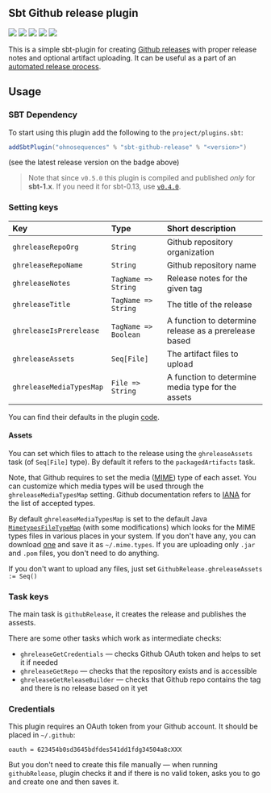 ## Sbt Github release plugin

[![](https://travis-ci.org/ohnosequences/sbt-github-release.svg?branch=master)](https://travis-ci.org/ohnosequences/sbt-github-release)
[![](https://img.shields.io/codacy/811d530bf7d548ed8bcbb506f7490bef.svg)](https://www.codacy.com/app/ohnosequences/sbt-github-release)
[![](http://img.shields.io/github/release/ohnosequences/sbt-github-release/all.svg)](https://github.com/ohnosequences/sbt-github-release/releases/latest)
[![](https://img.shields.io/badge/license-AGPLv3-blue.svg)](https://tldrlegal.com/license/gnu-affero-general-public-license-v3-%28agpl-3.0%29)
[![](https://img.shields.io/badge/contact-gitter_chat-dd1054.svg)](https://gitter.im/ohnosequences/sbt-github-release)

This is a simple sbt-plugin for creating [Github releases](https://github.com/blog/1547-release-your-software) with proper release notes and optional artifact uploading. It can be useful as a part of an [automated release process](https://github.com/ohnosequences/nice-sbt-settings).


## Usage

### SBT Dependency

To start using this plugin add the following to the `project/plugins.sbt`:

```scala
addSbtPlugin("ohnosequences" % "sbt-github-release" % "<version>")
```

(see the latest release version on the badge above)

> Note that since `v0.5.0` this plugin is compiled and published _only_ for **sbt-1.x**. If you need it for sbt-0.13, use [`v0.4.0`](https://github.com/ohnosequences/sbt-github-release/tree/v0.4.0).


### Setting keys

| Key                      | Type                 | Short description                                     |
|:-------------------------|:---------------------|:------------------------------------------------------|
| `ghreleaseRepoOrg`       | `String`             | Github repository organization                        |
| `ghreleaseRepoName`      | `String`             | Github repository name                                |
| `ghreleaseNotes`         | `TagName => String`  | Release notes for the given tag                       |
| `ghreleaseTitle`         | `TagName => String`  | The title of the release                              |
| `ghreleaseIsPrerelease`  | `TagName => Boolean` | A function to determine release as a prerelease based |
| `ghreleaseAssets`        | `Seq[File]`          | The artifact files to upload                          |
| `ghreleaseMediaTypesMap` | `File => String`     | A function to determine media type for the assets     |


You can find their defaults in the plugin [code](src/main/scala/SbtGithubReleasePlugin.scala).


#### Assets

You can set which files to attach to the release using the `ghreleaseAssets` task (of `Seq[File]` type). By default it refers to the `packagedArtifacts` task.

Note, that Github requires to set the media ([MIME](https://en.wikipedia.org/wiki/Media_type)) type of each asset. You can customize which media types will be used through the `ghreleaseMediaTypesMap` setting. Github documentation refers to [IANA](https://www.iana.org/assignments/media-types/media-types.xhtml) for the list of accepted types.

By default `ghreleaseMediaTypesMap` is set to the default Java [`MimetypesFileTypeMap`](https://docs.oracle.com/javase/8/docs/api/javax/activation/MimetypesFileTypeMap.html) (with some modifications) which looks for the MIME types files in various places in your system. If you don't have any, you can download [one](http://svn.apache.org/viewvc/httpd/httpd/trunk/docs/conf/mime.types?view=co) and save it as `~/.mime.types`. If you are uploading only `.jar` and `.pom` files, you don't need to do anything.

If you don't want to upload any files, just set `GithubRelease.ghreleaseAssets := Seq()`


### Task keys

The main task is `githubRelease`, it creates the release and publishes the assests.

There are some other tasks which work as intermediate checks:

* `ghreleaseGetCredentials` — checks Github OAuth token and helps to set it if needed
* `ghreleaseGetRepo` — checks that the repository exists and is accessible
* `ghreleaseGetReleaseBuilder` — checks that Github repo contains the tag and there is no release based on it yet


### Credentials

This plugin requires an OAuth token from your Github account. It should be placed in `~/.github`:

```
oauth = 623454b0sd3645bdfdes541dd1fdg34504a8cXXX
```

But you don't need to create this file manually — when running `githubRelease`, plugin checks it and if there is no valid token, asks you to go and create one and then saves it.
